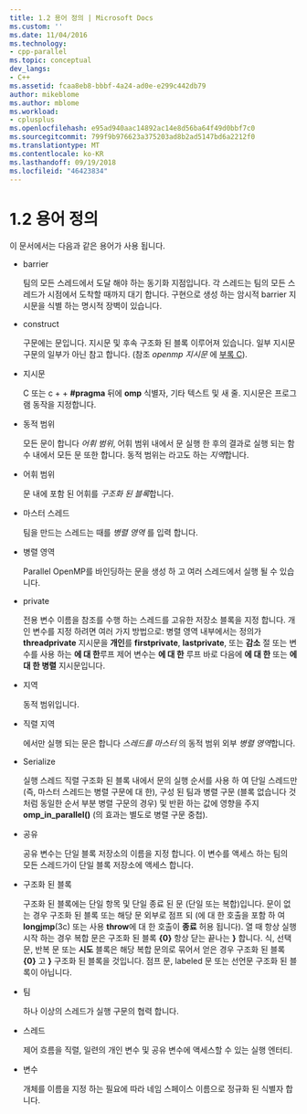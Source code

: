 ```yaml
---
title: 1.2 용어 정의 | Microsoft Docs
ms.custom: ''
ms.date: 11/04/2016
ms.technology:
- cpp-parallel
ms.topic: conceptual
dev_langs:
- C++
ms.assetid: fcaa8eb8-bbbf-4a24-ad0e-e299c442db79
author: mikeblome
ms.author: mblome
ms.workload:
- cplusplus
ms.openlocfilehash: e95ad940aac14892ac14e8d56ba64f49d0bbf7c0
ms.sourcegitcommit: 799f9b976623a375203ad8b2ad5147bd6a2212f0
ms.translationtype: MT
ms.contentlocale: ko-KR
ms.lasthandoff: 09/19/2018
ms.locfileid: "46423834"
---
```

# <a name="12-definition-of-terms"></a>1.2 용어 정의

이 문서에서는 다음과 같은 용어가 사용 됩니다.

- barrier

   팀의 모든 스레드에서 도달 해야 하는 동기화 지점입니다.  각 스레드는 팀의 모든 스레드가 시점에서 도착할 때까지 대기 합니다. 구현으로 생성 하는 암시적 barrier 지시문을 식별 하는 명시적 장벽이 있습니다.

- construct

   구문에는 문입니다. 지시문 및 후속 구조화 된 블록 이루어져 있습니다. 일부 지시문 구문의 일부가 아닌 참고 합니다. (참조 *openmp 지시문* 에 [부록 C](../../parallel/openmp/c-openmp-c-and-cpp-grammar.md)).

- 지시문

   C 또는 c + + **#pragma** 뒤에 **omp** 식별자, 기타 텍스트 및 새 줄. 지시문은 프로그램 동작을 지정합니다.

- 동적 범위

   모든 문이 합니다 *어휘 범위*, 어휘 범위 내에서 문 실행 한 후의 결과로 실행 되는 함수 내에서 모든 문 또한 합니다. 동적 범위는 라고도 하는 *지역*합니다.

- 어휘 범위

   문 내에 포함 된 어휘를 *구조화 된 블록*합니다.

-  마스터 스레드

   팀을 만드는 스레드는 때를 *병렬 영역* 를 입력 합니다.

- 병렬 영역

   Parallel OpenMP를 바인딩하는 문을 생성 하 고 여러 스레드에서 실행 될 수 있습니다.

- private

   전용 변수 이름을 참조를 수행 하는 스레드를 고유한 저장소 블록을 지정 합니다. 개인 변수를 지정 하려면 여러 가지 방법으로: 병렬 영역 내부에서는 정의가 **threadprivate** 지시문을 **개인**를 **firstprivate**, **lastprivate**, 또는 **감소** 절 또는 변수를 사용 하는 **에 대 한**루프 제어 변수는 **에 대 한** 루프 바로 다음에 **에 대 한** 또는 **에 대 한 병렬** 지시문입니다.

- 지역

   동적 범위입니다.

- 직렬 지역

   에서만 실행 되는 문은 합니다 *스레드를 마스터* 의 동적 범위 외부 *병렬 영역*합니다.

- Serialize

   실행 스레드 직렬 구조화 된 블록 내에서 문의 실행 순서를 사용 하 여 단일 스레드만 (즉, 마스터 스레드는 병렬 구문에 대 한), 구성 된 팀과 병렬 구문 (블록 없습니다 것 처럼 동일한 순서 부분 병렬 구문의 경우) 및 반환 하는 값에 영향을 주지 **omp_in_parallel()** (의 효과는 별도로 병렬 구문 중첩).

- 공유

   공유 변수는 단일 블록 저장소의 이름을 지정 합니다. 이 변수를 액세스 하는 팀의 모든 스레드가이 단일 블록 저장소에 액세스 합니다.

- 구조화 된 블록

   구조화 된 블록에는 단일 항목 및 단일 종료 된 문 (단일 또는 복합)입니다. 문이 없는 경우 구조화 된 블록 또는 해당 문 외부로 점프 되 (에 대 한 호출을 포함 하 여 **longjmp**(3c) 또는 사용 **throw**에 대 한 호출이 **종료** 허용 됩니다). 열 때 항상 실행 시작 하는 경우 복합 문은 구조화 된 블록 **{0}** 항상 닫는 끝나는 **}** 합니다. 식, 선택 문, 반복 문 또는 **시도** 블록은 해당 복합 문의로 묶어서 얻은 경우 구조화 된 블록 **{0}** 고 **}** 구조화 된 블록을 것입니다. 점프 문, labeled 문 또는 선언문 구조화 된 블록이 아닙니다.

-  팀

   하나 이상의 스레드가 실행 구문의 협력 합니다.

- 스레드

   제어 흐름을 직렬, 일련의 개인 변수 및 공유 변수에 액세스할 수 있는 실행 엔터티.

- 변수

   개체를 이름을 지정 하는 필요에 따라 네임 스페이스 이름으로 정규화 된 식별자 합니다.
